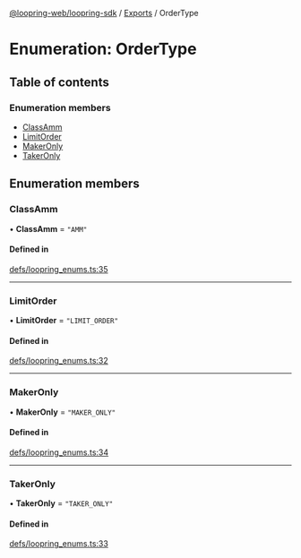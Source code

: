 [@loopring-web/loopring-sdk](../README.md) / [Exports](../modules.md) / OrderType

# Enumeration: OrderType

## Table of contents

### Enumeration members

- [ClassAmm](OrderType.md#classamm)
- [LimitOrder](OrderType.md#limitorder)
- [MakerOnly](OrderType.md#makeronly)
- [TakerOnly](OrderType.md#takeronly)

## Enumeration members

### ClassAmm

• **ClassAmm** = `"AMM"`

#### Defined in

[defs/loopring_enums.ts:35](https://github.com/Loopring/loopring_sdk/blob/f91f904/src/defs/loopring_enums.ts#L35)

___

### LimitOrder

• **LimitOrder** = `"LIMIT_ORDER"`

#### Defined in

[defs/loopring_enums.ts:32](https://github.com/Loopring/loopring_sdk/blob/f91f904/src/defs/loopring_enums.ts#L32)

___

### MakerOnly

• **MakerOnly** = `"MAKER_ONLY"`

#### Defined in

[defs/loopring_enums.ts:34](https://github.com/Loopring/loopring_sdk/blob/f91f904/src/defs/loopring_enums.ts#L34)

___

### TakerOnly

• **TakerOnly** = `"TAKER_ONLY"`

#### Defined in

[defs/loopring_enums.ts:33](https://github.com/Loopring/loopring_sdk/blob/f91f904/src/defs/loopring_enums.ts#L33)
